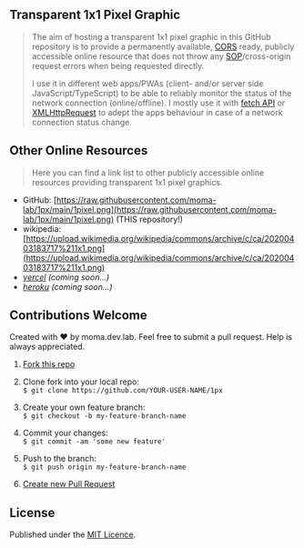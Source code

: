 ## Transparent 1x1 Pixel Graphic

> The aim of hosting a transparent 1x1 pixel graphic in this GitHub repository  is to provide a permanently available, [CORS](https://developer.mozilla.org/en-US/docs/Web/HTTP/CORS) ready, publicly accessible  online resource  that does not throw any [SOP](https://developer.mozilla.org/en-US/docs/Web/Security/Same-origin_policy)/cross-origin request errors when being requested directly.
> 
> I use it in different web apps/PWAs (client- and/or server side JavaScript/TypeScript) to be able to reliably monitor the status of the network connection (online/offline). I mostly use it with [fetch API](https://developer.mozilla.org/en-US/docs/Web/API/Fetch_API) or [XMLHttpRequest](https://developer.mozilla.org/de/docs/Web/API/XMLHttpRequest) to adept the apps behaviour in case of a network connection status change.

## Other Online Resources

> Here you can find a link list to other publicly accessible online resources providing transparent 1x1 pixel graphics.

* GitHub: [https://raw.githubusercontent.com/moma-lab/1px/main/1pixel.png](https://raw.githubusercontent.com/moma-lab/1px/main/1pixel.png) (THIS repository!)
* wikipedia: [https://upload.wikimedia.org/wikipedia/commons/archive/c/ca/20200403183717%211x1.png](https://upload.wikimedia.org/wikipedia/commons/archive/c/ca/20200403183717%211x1.png)
* *[vercel](https://vercel.com/) (coming soon...)*
* *[heroku](https://heroku.com/) (coming soon...)*

## Contributions Welcome

Created with ♥ by moma.dev.lab. Feel free to submit a pull request. Help is always appreciated.

1. [Fork this repo](https://docs.github.com/en/github/getting-started-with-github/fork-a-repo "Link to GitHub documentation on how to fork a repository")
   
2. Clone fork into your local repo:<br />
   `$ git clone https://github.com/YOUR-USER-NAME/1px`

3. Create your own feature branch:<br />
   `$ git checkout -b my-feature-branch-name`

4. Commit your changes:<br />
   `$ git commit -am 'some new feature'`

5. Push to the branch:<br />
   `$ git push origin my-feature-branch-name`

6. [Create new Pull Request](https://docs.github.com/en/free-pro-team@latest/github/collaborating-with-issues-and-pull-requests/creating-a-pull-request-from-a-fork)

## License

Published under the [MIT Licence](LICENSE.md).